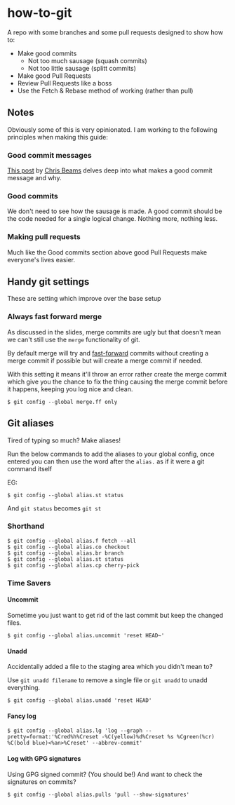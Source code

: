 # how-to-git

A repo with some branches and some pull requests designed to show how to:

* Make good commits
    * Not too much sausage (squash commits)
    * Not too little sausage (splitt commits)
* Make good Pull Requests
* Review Pull Requests like a boss
* Use the Fetch & Rebase method of working (rather than pull)

## Notes

Obviously some of this is very opinionated. I am working to the following principles when making this guide:

### Good commit messages

[This post](https://chris.beams.io/posts/git-commit/) by [Chris Beams](https://github.com/cbeams) delves deep into what makes a good commit message and why.

### Good commits

We don't need to see how the sausage is made. A good commit should be the code needed for a single logical change. Nothing more, nothing less.

### Making pull requests

Much like the Good commits section above good Pull Requests make everyone's lives easier.

## Handy git settings

These are setting which improve over the base setup

### Always fast forward merge

As discussed in the slides, merge commits are ugly but that doesn't mean we can't still use the `merge` functionality of git.

By default merge will try and [fast-forward](https://sandofsky.com/images/fast_forward.pdf) commits without creating a merge commit if possible but will create a merge commit if needed.

With this setting it means it'll throw an error rather create the merge commit which give you the chance to fix the thing causing the merge commit before it happens, keeping you log nice and clean.


```
$ git config --global merge.ff only
```

## Git aliases

Tired of typing so much? Make aliases!

Run the below commands to add the aliases to your global config, once entered you can then use the word after the `alias.` as if it were a git command itself

EG:

```
$ git config --global alias.st status
```

And `git status` becomes `git st`

### Shorthand

```
$ git config --global alias.f fetch --all
$ git config --global alias.co checkout
$ git config --global alias.br branch
$ git config --global alias.st status
$ git config --global alias.cp cherry-pick
```

### Time Savers

#### Uncommit

Sometime you just want to get rid of the last commit but keep the changed files.

```
$ git config --global alias.uncommit 'reset HEAD~'
```

#### Unadd

Accidentally added a file to the staging area which you didn't mean to?

Use `git unadd filename` to remove a single file or `git unadd` to unadd everything.

```
$ git config --global alias.unadd 'reset HEAD'
```

#### Fancy log

```
$ git config --global alias.lg 'log --graph --pretty=format:'%Cred%h%Creset -%C(yellow)%d%Creset %s %Cgreen(%cr) %C(bold blue)<%an>%Creset' --abbrev-commit'
```

#### Log with GPG signatures

Using GPG signed commit? (You should be!) And want to check the signatures on commits?

```
$ git config --global alias.pulls 'pull --show-signatures'
```
